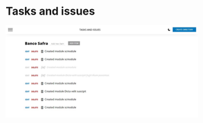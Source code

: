 # Tasks and issues

<p align="left">
  <img src="src/assets/images/readme.jpg" width="800" title="Tasks">
</p>
